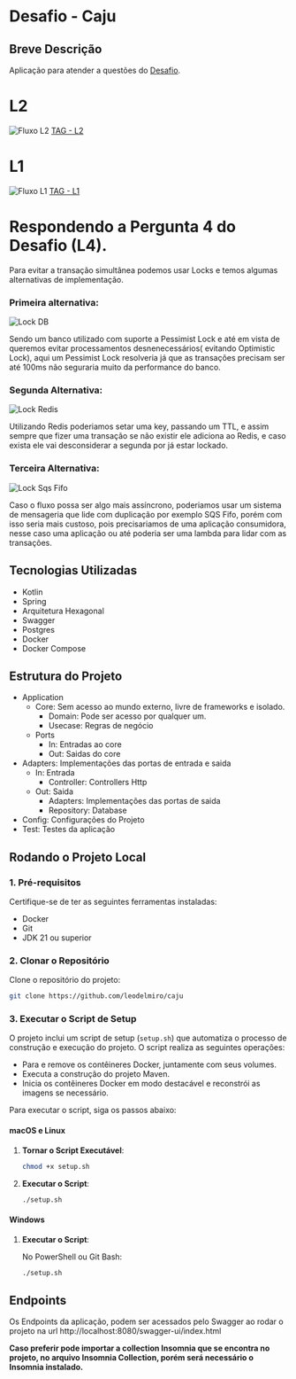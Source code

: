 # Desafio - Caju

## Breve Descrição

Aplicação para atender a questões do [Desafio](./Desafio.md).

# L2

![Fluxo L2](l2.png)
[TAG - L2](https://github.com/leodelmiro/caju/releases/tag/L2)

# L1

![Fluxo L1](./l1.png)
[TAG - L1](https://github.com/leodelmiro/caju/releases/tag/L1)

# Respondendo a Pergunta 4 do Desafio (L4).

Para evitar a transação simultânea podemos usar Locks e temos algumas alternativas de implementação.

### Primeira alternativa:

![Lock DB](./lockdb.png)

Sendo um banco utilizado com suporte a Pessimist Lock e até em vista de queremos evitar processamentos desnenecessários(
evitando Optimistic Lock), aqui um Pessimist Lock resolveria já que as transações precisam ser até 100ms não seguraria
muito da performance do banco.

### Segunda Alternativa:

![Lock Redis](./lockredis.png)

Utilizando Redis poderiamos setar uma key, passando um TTL, e assim sempre que fizer uma transação se não existir ele
adiciona ao Redis, e caso exista ele vai desconsiderar a segunda por já estar lockado.

### Terceira Alternativa:

![Lock Sqs Fifo](./locksqs.png)

Caso o fluxo possa ser algo mais assíncrono, poderiamos usar um sistema de mensageria que lide com duplicação por
exemplo SQS Fifo, porém com isso seria mais custoso, pois precisariamos de uma aplicação consumidora, nesse caso uma
aplicação ou até poderia ser uma lambda para lidar com as transações.

## Tecnologias Utilizadas

- Kotlin
- Spring
- Arquitetura Hexagonal
- Swagger
- Postgres
- Docker
- Docker Compose

## Estrutura do Projeto

- Application
    - Core: Sem acesso ao mundo externo, livre de frameworks e isolado.
        - Domain: Pode ser acesso por qualquer um.
        - Usecase: Regras de negócio
    - Ports
        - In: Entradas ao core
        - Out: Saidas do core
- Adapters: Implementações das portas de entrada e saida
    - In: Entrada
        - Controller: Controllers Http
    - Out: Saida
        - Adapters: Implementações das portas de saida
        - Repository: Database
- Config: Configurações do Projeto
- Test: Testes da aplicação

## Rodando o Projeto Local

### 1. Pré-requisitos

Certifique-se de ter as seguintes ferramentas instaladas:

- Docker
- Git
- JDK 21 ou superior

### 2. Clonar o Repositório

Clone o repositório do projeto:

```sh
git clone https://github.com/leodelmiro/caju
```

### 3. Executar o Script de Setup

O projeto inclui um script de setup (`setup.sh`) que automatiza o processo de construção e execução do projeto. O script
realiza as seguintes operações:

- Para e remove os contêineres Docker, juntamente com seus volumes.
- Executa a construção do projeto Maven.
- Inicia os contêineres Docker em modo destacável e reconstrói as imagens se necessário.

Para executar o script, siga os passos abaixo:

#### macOS e Linux

1. **Tornar o Script Executável**:

    ```sh
    chmod +x setup.sh
    ```

1. **Executar o Script**:

    ```sh
    ./setup.sh
    ```

#### Windows

1. **Executar o Script**:

   No PowerShell ou Git Bash:

    ```sh
    ./setup.sh
    ```

## Endpoints

Os Endpoints da aplicação, podem ser acessados pelo Swagger ao rodar o projeto na
url http://localhost:8080/swagger-ui/index.html

**Caso preferir pode importar a collection Insomnia que se encontra no projeto, no arquivo Insomnia Collection, porém será
necessário o Insomnia instalado.**
